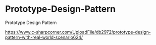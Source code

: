 # Prototype-Design-Pattern
Prototype Design Pattern

https://www.c-sharpcorner.com/UploadFile/db2972/prototype-design-pattern-with-real-world-scenario624/
